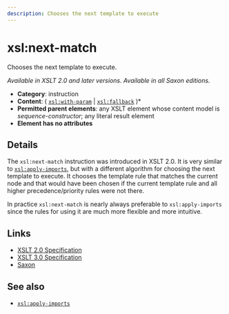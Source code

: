 ```yaml
---
description: Chooses the next template to execute
---
```


# xsl:next-match

Chooses the next template to execute.

_Available in XSLT 2.0 and later versions. Available in all Saxon editions._

- **Category**: instruction
- **Content**: ( [`xsl:with-param`](xsl-with-param.md) | [`xsl:fallback`](xsl-fallback.md) )\*
- **Permitted parent elements**: any XSLT element whose content model is _sequence-constructor_; any literal result element
- **Element has no attributes**

## Details

The `xsl:next-match` instruction was introduced in XSLT 2.0. It is very similar to [`xsl:apply-imports`](xsl-apply-imports.md), but with a different algorithm for choosing the next template to execute. It chooses the template rule that matches the current node and that would have been chosen if the current template rule and all higher precedence/priority rules were not there.

In practice `xsl:next-match` is nearly always preferable to `xsl:apply-imports` since the rules for using it are much more flexible and more intuitive.

## Links

- [XSLT 2.0 Specification](http://www.w3.org/TR/xslt20/#element-next-match)
- [XSLT 3.0 Specification](http://www.w3.org/TR/xslt-30/#element-next-match)
- [Saxon](http://saxonica.com/documentation/index.html#!xsl-elements/next-match)

## See also

- [`xsl:apply-imports`](xsl-apply-imports.md)
